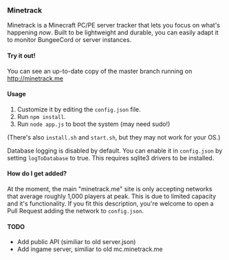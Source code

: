 ### Minetrack 
Minetrack is a Minecraft PC/PE server tracker that lets you focus on what's happening *now*. 
Built to be lightweight and durable, you can easily adapt it to monitor BungeeCord or server instances.

#### Try it out!
You can see an up-to-date copy of the master branch running on http://minetrack.me

#### Usage
1. Customize it by editing the ```config.json``` file.
2. Run ```npm install```.
2. Run ```node app.js``` to boot the system (may need sudo!)

(There's also ```install.sh``` and ```start.sh```, but they may not work for your OS.)

Database logging is disabled by default. You can enable it in ```config.json``` by setting ```logToDatabase``` to true.
This requires sqlite3 drivers to be installed.

#### How do I get added?
At the moment, the main "minetrack.me" site is only accepting networks that average roughly 1,000 players at peak. This is due to limited capacity and it's functionality. If you fit this description, you're welcome to open a Pull Request adding the network to ```config.json```.

#### TODO
- Add public API (similiar to old server.json)
- Add ingame server, similiar to old mc.minetrack.me
